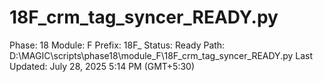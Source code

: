 # 18F_crm_tag_syncer_READY.py

Phase: 18
Module: F
Prefix: 18F_
Status: Ready
Path: D:\MAGIC\scripts\phase18\module_F\18F_crm_tag_syncer_READY.py
Last Updated: July 28, 2025 5:14 PM (GMT+5:30)